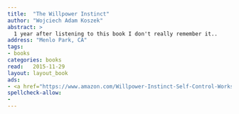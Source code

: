 ```yaml
---
title:  "The Willpower Instinct"
author: "Wojciech Adam Koszek"
abstract: >
  1 year after listening to this book I don't really remember it..
address: "Menlo Park, CA"
tags:
- books
categories: books
read:	2015-11-29
layout: layout_book
ads:
- <a href="https://www.amazon.com/Willpower-Instinct-Self-Control-Works-Matters/dp/1583335080/ref=as_li_ss_il?s=books&ie=UTF8&qid=1466060468&sr=1-1&keywords=The+Willpower+Instinct&linkCode=li2&tag=wojcadamkoszh-20&linkId=b91b765c81fb0cfdab6786622bfe0d4c" target="_blank"><img border="0" src="//ws-na.amazon-adsystem.com/widgets/q?_encoding=UTF8&ASIN=1583335080&Format=_SL160_&ID=AsinImage&MarketPlace=US&ServiceVersion=20070822&WS=1&tag=wojcadamkoszh-20" ></a><img src="//ir-na.amazon-adsystem.com/e/ir?t=wojcadamkoszh-20&l=li2&o=1&a=1583335080" width="1" height="1" border="0" alt="" style="border:none !important; margin:0px !important;" />
spellcheck-allow:
- 
---
```


